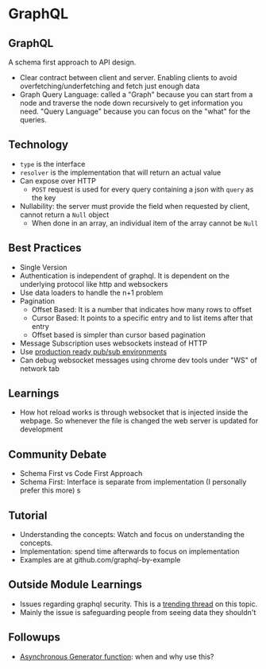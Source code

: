 # GraphQL

## GraphQL

A schema first approach to API design. 
- Clear contract between client and server. Enabling clients to avoid overfetching/underfetching and fetch just enough data
- Graph Query Language: called a "Graph" because you can start from a node and traverse the node down recursively to get information you need. "Query Language" because you can focus on the "what" for the queries.

## Technology

- `type` is the interface 
- `resolver` is the implementation that will return an actual value
- Can expose over HTTP
    - `POST` request is used for every query containing a json with `query` as the key
- Nullability: the server must provide the field when requested by client, cannot return a `Null` object
    - When done in an array, an individual item of the array cannot be `Null`


## Best Practices

- Single Version
- Authentication is independent of graphql. It is dependent on the underlying protocol like http and websockers
- Use data loaders to handle the n+1 problem
- Pagination
    - Offset Based: It is a number that indicates how many rows to offset
    - Cursor Based: It points to a specific entry and to list items after that entry
    - Offset based is simpler than cursor based pagination
- Message Subscription uses websockets instead of HTTP
- Use [production ready pub/sub environments](https://www.apollographql.com/docs/apollo-server/data/subscriptions#production-pubsub-libraries)
- Can debug websocket messages using chrome dev tools under "WS" of network tab

## Learnings
- How hot reload works is through websocket that is injected inside the webpage. So whenever the file is changed the web server is updated for development

## Community Debate

- Schema First vs Code First Approach
- Schema First: Interface is separate from implementation (I personally prefer this more) s


## Tutorial

- Understanding the concepts: Watch and focus on understanding the concepts. 
- Implementation: spend time afterwards to focus on implementation
- Examples are at github.com/graphql-by-example

## Outside Module Learnings

- Issues regarding graphql security. This is a [trending thread](https://news.ycombinator.com/item?id=40521518) on this topic.
- Mainly the issue is safeguarding people from seeing data they shouldn't


## Followups

- [Asynchronous Generator function](https://developer.mozilla.org/en-US/docs/Web/JavaScript/Reference/Global_Objects/AsyncGenerator): when and why use this?